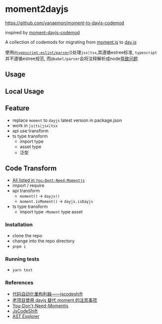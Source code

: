 # moment2dayjs

https://github.com/yanaemon/moment-to-dayjs-codemod

inspired by [moment-dayjs-codemod](https://github.com/rajasegar/moment-dayjs-codemod/)

A collection of codemods for migrating from [moment.js](https://momentjs.com/) to [day.js](https://day.js.org/)

使用[`@typescript-eslint/parser`](https://typescript-eslint.io/architecture/parser/)()处理`jsx|tsx`,其遵循estree标准, `typescript`并不遵循estree规范, 而`@babel/parser`会将注释解析成node[导致问题](https://github.com/facebook/jscodeshift/blob/main/recipes/retain-first-comment.md)

## Usage



## Local Usage


## Feature

- replace `moment` to `dayjs` latest version in package.json 
- work in `js|ts|jsx|tsx`
- api use transform
- ts type transform 
  - import type
  - asset type
  - 泛型

## Code Transform

- [All listed in `You-Dont-Need-Momentjs`](https://github.com/you-dont-need/You-Dont-Need-Momentjs#parse)
- import / require
- api transform
  - `moment()` -> `dayjs()`
  - `moment.isMoment()` -> `dayjs.isDayjs`
- ts type transform 
  - import type
  -`Moment` type asset

### Installation

* clone the repo
* change into the repo directory
* `pnpm i`

### Running tests

* `yarn test`

### References

- [代码自动化重构利器——jscodeshift](https://zhuanlan.zhihu.com/p/353940140)
- [老项目使用 dayjs 替代 moment 的注意事项](https://liuwenzhuang.github.io/2021/10/20/differences-between-dayjs-moment.html)
- [You-Don't-Need-Momentjs](https://github.com/you-dont-need/You-Dont-Need-Momentjs)
- [JsCodeShift](https://github.com/facebook/jscodeshift)
- [AST Explorer](https://astexplorer.net/#/gist/7598ca87108e752f21bee9bffbd58ec2/149bbcbeebac06f6dd2290d75e775ec44578694c)
